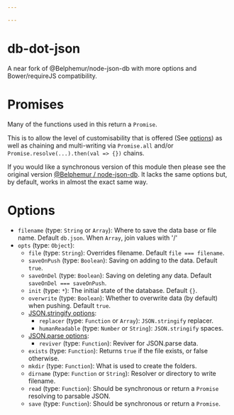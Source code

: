```yaml
---

---
```


# db-dot-json

A near fork of @Belphemur/node-json-db with more options and Bower/requireJS compatibility.

# Promises

Many of the functions used in this return a `Promise`.

This is to allow the level of customisability that is offered (See [options][Options]) as well as chaining and multi-writing via `Promise.all` and/or `Promise.resolve(...).then(val => {})` chains.

If you would like a synchronous version of this module then please see the original version [@Belphemur&nbsp;/&nbsp;node-json-db][Original]. It lacks the same options but, by default, works in almost the exact same way.

# Options

* `filename` (type: `String` or `Array`): Where to save the data base or file name. Default `db.json`. When `Array`, join values with '/'
* `opts` (type: `Object`):
	* `file` (type: `String`): Overrides filename. Default `file === filename`.
	* `saveOnPush` (type: `Boolean`): Saving on adding to the data. Default `true`.
	* `saveOnDel` (type: `Boolean`): Saving on deleting any data. Default `saveOnDel === saveOnPush`.
	* `init` (type: `*`): The initial state of the database. Default `{}`.
	* `overwrite` (type: `Boolean`): Whether to overwrite data (by default) when pushing. Default `true`.
	* [JSON.stringify options][JSON.stringify]:
		* `replacer` (type: `Function` or `Array`): `JSON.stringify` replacer.
		* `humanReadable` (type: `Number` or `String`): `JSON.stringify` spaces.
	* [JSON.parse options][JSON.parse]:
		* `reviver` (type: `Function`): Reviver for JSON.parse data.
	* `exists` (type: `Function`): Returns `true` if the file exists, or false otherwise.
	* `mkdir` (type: `Function`): What is used to create the folders.
	* `dirname` (type: `Function` or `String`): Resolver or directory to write filename.
	* `read` (type: `Function`): Should be synchronous or return a `Promise` resolving to parsable JSON.
	* `save` (type: `Function`): Should be synchronous or return a `Promise`.


[JSON.stringify]: https://developer.mozilla.org/en-US/docs/Web/JavaScript/Reference/Global_Objects/JSON/stringify "JSON.stringify() on MDN"
[JSON.parse]: https://developer.mozilla.org/en-US/docs/Web/JavaScript/Reference/Global_Objects/JSON/parse "JSON.parse() on MDN"
[Options]: #options
[Original]: https://github.com/Belphemur/node-json-db
